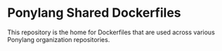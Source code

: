 # Ponylang Shared Dockerfiles

This repository is the home for Dockerfiles that are used across various Ponylang organization repositories.
